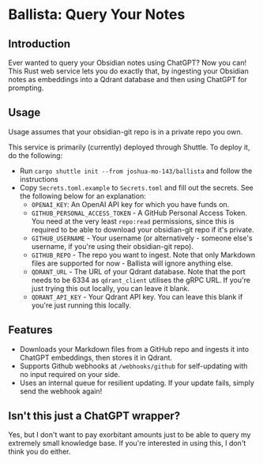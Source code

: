 # Ballista: Query Your Notes
## Introduction
Ever wanted to query your Obsidian notes using ChatGPT? Now you can! This Rust web service lets you do exactly that, by ingesting your Obsidian notes as embeddings into a Qdrant database and then using ChatGPT for prompting.

## Usage
Usage assumes that your obsidian-git repo is in a private repo you own.

This service is primarily (currently) deployed through Shuttle. To deploy it, do the following:
- Run `cargo shuttle init --from joshua-mo-143/ballista` and follow the instructions
- Copy `Secrets.toml.example` to `Secrets.toml` and fill out the secrets. See the following below for an explanation:
  - `OPENAI_KEY`: An OpenAI API key for which you have funds on. 
  - `GITHUB_PERSONAL_ACCESS_TOKEN` - A GitHub Personal Access Token. You need at the very least `repo:read` permissions, since this is required to be able to download your obsidian-git repo if it's private.
  - `GITHUB_USERNAME` - Your username (or alternatively - someone else's username, if you're using their obsidian-git repo).
  - `GITHUB_REPO` - The repo you want to ingest. Note that only Markdown files are supported for now - Ballista will ignore anything else.
  - `QDRANT_URL` - The URL of your Qdrant database. Note that the port needs to be 6334 as `qdrant_client` utilises the gRPC URL. If you're just trying this out locally, you can leave it blank.
  - `QDRANT_API_KEY` - Your Qdrant API key. You can leave this blank if you're just running this locally.
  
## Features
- Downloads your Markdown files from a GitHub repo and ingests it into ChatGPT embeddings, then stores it in Qdrant.
- Supports Github webhooks at `/webhooks/github` for self-updating with no input required on your side.
- Uses an internal queue for resilient updating. If your update fails, simply send the webhook again!

## Isn't this just a ChatGPT wrapper?
Yes, but I don't want to pay exorbitant amounts just to be able to query my extremely small knowledge base. If you're interested in using this, I don't think you do either.
